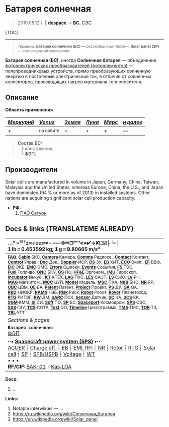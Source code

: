 # Батарея солнечная
> 2019.05.12 ┊ **🚀 [despace](index.md)** → **[БС](sp.md)**, [СЭС](sps.md)

[TOC]

---

> <small>*Термины:* **Батарея солнечная (БС)** — русскоязычный термин. **Solar panel (SP)** — англоязычный эквивалент.</small>

**Батарея солнечная (БС)**, иногда **Солнечная батарея** — объединение [фотоэлектрических преобразователей (фотоэлементов)](solar_cell.md) — полупроводниковых устройств, прямо преобразующих солнечную энергию в постоянный электрический ток, в отличие от солнечных коллекторов, производящих нагрев материала‑теплоносителя.



## Описание
**Область применения**

|*[Меркурий](mercury.md)*|*[Venus](venus.md)*|*[Земля](earth.md)*|*[Луна](moon.md)*|*[Марс](mars.md)*|*[и далее](index.md)*|
|:--|:--|:--|:--|:--|:--|
|  +  |  <small>на орбите</small>  |  +  |  +  |  +  |  —  |

> **Состав БС:**  
> ├ конструкция;  
> ┕ [ФЭП](solar_cell.md);



## Производители
Solar cells are manufactured in volume in Japan, Germany, China, Taiwan, Malaysia and the United States, whereas Europe, China, the U.S., and Japan have dominated (94 % or more as of 2013) in installed systems. Other nations are acquiring significant solar cell production capacity.

   - **РФ:**
     1. [ПАО Сатурн](пао_сатурн.md)


<p style="page-break-after:always"> </p>

## Docs & links (TRANSLATEME ALREADY)
|…°·•¹²³±×÷≤≥≈≠ ‑ −— ⎆✉ ❐“”’«»✔→✘☐☑├┕┆ 1 lb = 0.453592 kg; 1 g = 9.80665 m/s²|
|:--|
|<small>**[FAQ](faq.md)**, **[Cable](cable.md)**·БКС, **[Camera](camera.md)**·Камера, **[Comms](comms.md)**·Радиосв., **[Contact](contact.md)**·Контакт, **[Control](control.md)**·Управ., **[Doc](doc.md)**·Док., **[Doppler](doppler.md)**·ИСР, **[DS](ds.md)**·ЗУ, **[EB](eb.md)**·ХИТ, **[ECO](ecology.md)**·Экол., **[EF](ef.md)**·ВВФ, **[ElC](elc.md)**·ЭКБ, **[EMC](emc.md)**·ЭМС, **[Errors](error.md)**·Ошибки, **[Events](event.md)**·События, **[FS](fs.md)**·ТЭО, **[Fuel](fuel.md)**·Топливо, **[GNC](gnc.md)**·БКУ, **[GS](scs.md)**·НС, **[HF&E](hfe.md)**·Эргоном., **[IMU](imu.md)**·Гироскоп, **[Incubator](incubator.md)**·Инкуб., **[KT](kt.md)**·КТЕХ, **[LAG](lag.md)**·ПУC, **[LES](les.md)**·САСП, **[LS](ls.md)**·СЖО, **[LV](lv.md)**·РН, **[MAG](mag.md)**·Магнитом., **[MCC](mcc.md)**·ЦУП, **[Model](model.md)**·Модель, **[MSC](sc.md)**·ПКА, **[N&B](nnb.md)**·БНО, **[NR](nr.md)**·ЯР, **[OBC](obc.md)**·ЦВМ, **[OE](oe.md)**·БА, **[Patent](патент.md)**·Патент, **[Project](project.md)**·Проект, **[PS](ps.md)**·ДУ, **[QA](quality.md)**·QA, **[R&D](rnd.md)**·НИОКР, **[RAMS](rams.md)**·НиБ, **[Risk](risk.md)**·Риск, **[Robot](robotics.md)**·Робот, **[Rover](rover.md)**·Планетоход, **[RTG](rtg.md)**·РИТЭГ, **[RW](rw.md)**·ДМ, **[SARC](sarc.md)**·ПСК, **[Sensor](sensor.md)**·Датчик, **[SC](sc.md)**·КА, **[SCS](scs.md)**·КК, **[SGM](sgm.md)**·КММ, **[SI](si.md)**·СИ, **[Soft](soft.md)**·ПО, **[SP](sp.md)**·БС, **[Spaceport](spaceport.md)**·Космодром, **[SPS](sps.md)**·СЭС, **[SSS](sss.md)**·ГЗУ, **[TCS](tcs.md)**·СОТР, **[Test](test.md)**·ЭО, **[Timeline](timeline.md)**·Циклограмма, **[TMS](tms.md)**·ТМС, **[TOR](tor.md)**·ТЗ, **[TRL](trl.md)**·УГТ</small>|
|*Sections & pages*|
|**`Батарея солнечная:`**<br> [ФЭП](solar_cell.md) |
|**··• [Spacecraft power system (SPS)](sps.md) •··**<br> [ACUER](acuer.md) ┊ [Charge eff.](charge_eff.md) ┊ [EB](eb.md) ┊ [EMI, RFI](emi.md) ┊ [NR](nr.md) ┊ [Rotor](rotor.md) ┊ [RTG](rtg.md) ┊ [Solar cell](solar_cell.md) ┊ [SP](sp.md) ┊ [SPB/USPB](suspb.md) ┊ [Voltage](voltage.md) ┊ [WT](wt.md)<br>• • •<br> **RF/CIF:** [BAK-01](bak_01.md) ┊ [Kas‑LOA](kas_loa.md)|

**Docs:**

   1. …

**Links:**

   1. Notable interwikies — …
   1. <https://ru.wikipedia.org/wiki/Солнечная_батарея>
   1. <https://en.wikipedia.org/wiki/Solar_panel>
